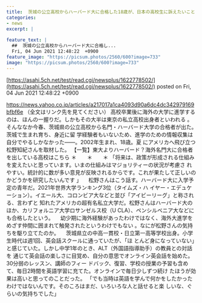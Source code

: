 ```yaml
---
title:  茨城の公立高校からハーバード大に合格した18歳が、日本の高校生に訴えたいこと  
categories:
- news
excerpt: |
  
feature_text: |
  ##  茨城の公立高校からハーバード大に合格し...
  Fri, 04 Jun 2021 12:48:22  +0900
feature_image: "https://picsum.photos/2560/600?image=733"
image: "https://picsum.photos/2560/600?image=733"
---
```


[https://asahi.5ch.net/test/read.cgi/newsplus/1622778502/](https://asahi.5ch.net/test/read.cgi/newsplus/1622778502/)
posted on Fri, 04 Jun 2021 12:48:22  +0900

<!--more-->

https://news.yahoo.co.jp/articles/a217017a1ca4093d90a6dc4dc342979169bfbf6e （全文はリンク先を見てください） 高校卒業後に海外の大学に進学するのは、ほんの一握りだ。しかもその大半は東京の私立高校出身者といわれる 。そんななか今春、茨城県の公立高校から名門・ハーバード大学の合格者が出た。茨城で生まれ育ち、身近に留 学経験者もいないため、進学のための情報収集は自分でやるしかなかった——。2002年生まれ、18歳。夏 にアメリカへ飛び立つ松野知紀さんを取材した。 【一覧】東大よりハーバード？海外名門大に合格者を出している高校はこちら ＊　　＊　　＊ 「将来は、政策が形成される仕組みを変えたいと思っています。いまの仕組みはマジョリティーの状況が考慮さ れやすい。統計的に数が多い意見が反映されるからです。これが果たして正しいのかどうかを研究したいんです 」 　松野さんはこう話す。ハーバード大に入学予定の青年だ。2021年世界大学ランキング3位（タイムズ・ハ イヤー・エデュケーション）。イエール大、コロンビア大などと並び「アイビーリーグ」と称される、言わずと 知れたアメリカの超有名私立大学だ。松野さんはハーバード大のほか、カリフォルニア大学ロサンゼルス校（U CLA）、ペンシルベニア大などにも合格したという。 　幼少期に海外経験があったわけではなく、海外大進学をめざす仲間に囲まれて触発されたというわけでもない 。なにが松野さんの気持ちを駆り立てたのか。 　茨城県立の中高一貫校・日立第一高等学校出身。小学生時代は週1回、英会話スクールに通っていたが、「ほ とんど身になっていない」と感じていた。しかし中学1年のとき、ALT（外国語指導助手）の教員との対話を 通じて英会話の楽しさに目覚め、自分の意思でオンライン英会話を始めた。30分弱のレッスン、講師のフィー ドバック、復習、学校の授業の予習も含めて、毎日2時間を英語学習に充てた。オンラインで毎日少しずつ続け たほうが効果は高いと思ってのことだった。 「でも当時は英語を学んで何かをしたかったわけではないんです。そのころはまだ、いろいろな人と話せると楽 しいな、ぐらいの気持ちでした」
